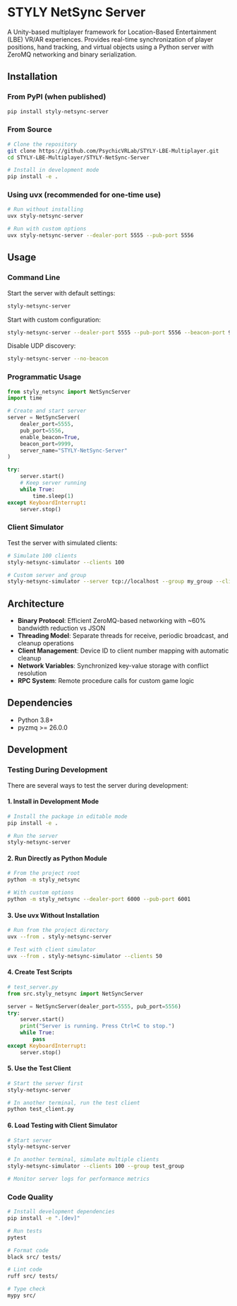 # STYLY NetSync Server

A Unity-based multiplayer framework for Location-Based Entertainment (LBE) VR/AR experiences. Provides real-time synchronization of player positions, hand tracking, and virtual objects using a Python server with ZeroMQ networking and binary serialization.

## Installation

### From PyPI (when published)
```bash
pip install styly-netsync-server
```

### From Source
```bash
# Clone the repository
git clone https://github.com/PsychicVRLab/STYLY-LBE-Multiplayer.git
cd STYLY-LBE-Multiplayer/STYLY-NetSync-Server

# Install in development mode
pip install -e .
```

### Using uvx (recommended for one-time use)
```bash
# Run without installing
uvx styly-netsync-server

# Run with custom options
uvx styly-netsync-server --dealer-port 5555 --pub-port 5556
```

## Usage

### Command Line

Start the server with default settings:
```bash
styly-netsync-server
```

Start with custom configuration:
```bash
styly-netsync-server --dealer-port 5555 --pub-port 5556 --beacon-port 9999 --name "My-Server"
```

Disable UDP discovery:
```bash
styly-netsync-server --no-beacon
```

### Programmatic Usage

```python
from styly_netsync import NetSyncServer
import time

# Create and start server
server = NetSyncServer(
    dealer_port=5555,
    pub_port=5556,
    enable_beacon=True,
    beacon_port=9999,
    server_name="STYLY-NetSync-Server"
)

try:
    server.start()
    # Keep server running
    while True:
        time.sleep(1)
except KeyboardInterrupt:
    server.stop()
```

### Client Simulator

Test the server with simulated clients:
```bash
# Simulate 100 clients
styly-netsync-simulator --clients 100

# Custom server and group
styly-netsync-simulator --server tcp://localhost --group my_group --clients 50
```

## Architecture

- **Binary Protocol**: Efficient ZeroMQ-based networking with ~60% bandwidth reduction vs JSON
- **Threading Model**: Separate threads for receive, periodic broadcast, and cleanup operations
- **Client Management**: Device ID to client number mapping with automatic cleanup
- **Network Variables**: Synchronized key-value storage with conflict resolution
- **RPC System**: Remote procedure calls for custom game logic

## Dependencies

- Python 3.8+
- pyzmq >= 26.0.0

## Development

### Testing During Development

There are several ways to test the server during development:

#### 1. Install in Development Mode
```bash
# Install the package in editable mode
pip install -e .

# Run the server
styly-netsync-server
```

#### 2. Run Directly as Python Module
```bash
# From the project root
python -m styly_netsync

# With custom options
python -m styly_netsync --dealer-port 6000 --pub-port 6001
```

#### 3. Use uvx Without Installation
```bash
# Run from the project directory
uvx --from . styly-netsync-server

# Test with client simulator
uvx --from . styly-netsync-simulator --clients 50
```

#### 4. Create Test Scripts
```python
# test_server.py
from src.styly_netsync import NetSyncServer

server = NetSyncServer(dealer_port=5555, pub_port=5556)
try:
    server.start()
    print("Server is running. Press Ctrl+C to stop.")
    while True:
        pass
except KeyboardInterrupt:
    server.stop()
```

#### 5. Use the Test Client
```bash
# Start the server first
styly-netsync-server

# In another terminal, run the test client
python test_client.py
```

#### 6. Load Testing with Client Simulator
```bash
# Start server
styly-netsync-server

# In another terminal, simulate multiple clients
styly-netsync-simulator --clients 100 --group test_group

# Monitor server logs for performance metrics
```

### Code Quality

```bash
# Install development dependencies
pip install -e ".[dev]"

# Run tests
pytest

# Format code
black src/ tests/

# Lint code
ruff src/ tests/

# Type check
mypy src/
```
